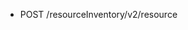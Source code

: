 <!--
    ATTENTION: This file was generated via gradle!
               Do NOT manually edit this file! Any such changes will be overwritten!
-->

* POST /resourceInventory/v2/resource
